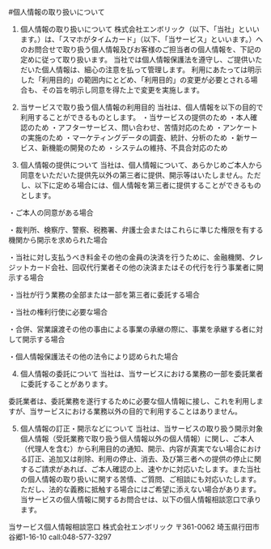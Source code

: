 #個人情報の取り扱いについて

1. 個人情報の取り扱いについて
株式会社エンボリック（以下、「当社」といいます。）は、「スマホがタイムカード」（以下、「当サービス」といいます。）へのお問合せで取り扱う個人情報及びお客様のご担当者の個人情報を、下記の定めに従って取り扱います。
当社では個人情報保護法を遵守し、ご提供いただいた個人情報は、細心の注意を払って管理します。
利用にあたっては明示した「利用目的」の範囲内にとどめ、「利用目的」の変更が必要とされる場合も、その旨を明示し同意を得た上で変更を実施します。

2. 当サービスで取り扱う個人情報の利用目的
当社は、個人情報を以下の目的で利用することができるものとします。
・当サービスの提供のため
・本人確認のため
・アフターサービス、問い合わせ、苦情対応のため
・アンケートの実施のため
・マーケティングデータの調査、統計、分析のため
・新サービス、新機能の開発のため
・システムの維持、不具合対応のため


3. 個人情報の提供について
当社は、個人情報について、あらかじめご本人から同意をいただいた提供先以外の第三者に提供、開示等はいたしません。ただし、以下に定める場合には、個人情報を第三者に提供することができるものとします。

・ご本人の同意がある場合

・裁判所、検察庁、警察、税務署、弁護士会またはこれらに準じた権限を有する機関から開示を求められた場合

・当社に対し支払うべき料金その他の金員の決済を行うために、金融機関、クレジットカード会社、回収代行業者その他の決済またはその代行を行う事業者に開示する場合

・当社が行う業務の全部または一部を第三者に委託する場合

・当社の権利行使に必要な場合

・合併、営業譲渡その他の事由による事業の承継の際に、事業を承継する者に対して開示する場合

・個人情報保護法その他の法令により認められた場合

4. 個人情報の委託について
当社は、当サービスにおける業務の一部を委託業者に委託することがあります。

委託業者は、委託業務を遂行するために必要な個人情報に接し、これを利用しますが、当サービスにおける業務以外の目的で利用することはありません。


5. 個人情報の訂正・開示などについて
当社は、当サービスの取り扱う開示対象個人情報（受託業務で取り扱う個人情報以外の個人情報）に関し、ご本人（代理人を含む）から利用目的の通知、開示、内容が真実でない場合における訂正、追加又は削除、利用の停止、消去、及び第三者への提供の停止に関するご請求があれば、ご本人確認の上、速やかに対応いたします。また当社の個人情報の取り扱いに関する苦情、ご質問、ご相談にも対応いたします。ただし、法的な義務に抵触する場合にはご希望に添えない場合があります。
当サービスの個人情報に関するお問合せは、以下の個人情報相談窓口で承ります。

当サービス個人情報相談窓口
株式会社エンボリック
〒361-0062 埼玉県行田市谷郷1-16-10
call:048-577-3297
